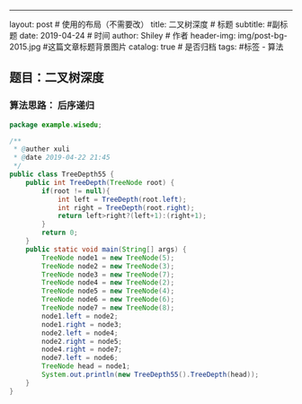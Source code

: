---
layout:     post   				    # 使用的布局（不需要改）
title:   二叉树深度 				# 标题 
subtitle:         #副标题
date:       2019-04-24 				# 时间
author:     Shiley 						# 作者
header-img: img/post-bg-2015.jpg 	#这篇文章标题背景图片
catalog: true 						# 是否归档
tags:								#标签
    - 算法

## 题目：二叉树深度
### 算法思路： 后序递归
```java
package example.wisedu;

/**
 * @auther xuli
 * @date 2019-04-22 21:45
 */
public class TreeDepth55 {
    public int TreeDepth(TreeNode root) {
        if(root != null){
            int left = TreeDepth(root.left);
            int right = TreeDepth(root.right);
            return left>right?(left+1):(right+1);
        }
        return 0;
    }
    public static void main(String[] args) {
        TreeNode node1 = new TreeNode(5);
        TreeNode node2 = new TreeNode(3);
        TreeNode node3 = new TreeNode(7);
        TreeNode node4 = new TreeNode(2);
        TreeNode node5 = new TreeNode(4);
        TreeNode node6 = new TreeNode(6);
        TreeNode node7 = new TreeNode(8);
        node1.left = node2;
        node1.right = node3;
        node2.left = node4;
        node2.right = node5;
        node4.right = node7;
        node7.left = node6;
        TreeNode head = node1;
        System.out.println(new TreeDepth55().TreeDepth(head));
    }
}
```
